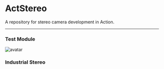 # ActStereo

A repository for stereo camera development in Action.

---

### Test Module

![avatar](https://github.com/STpiamcee42/ActStereo/raw/master/Images/TestModule.JPG "Test Module")



### Industrial Stereo





